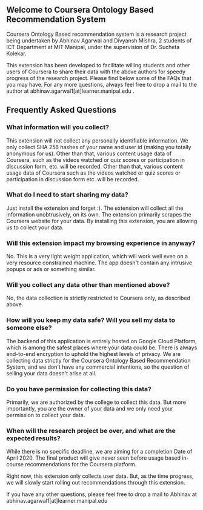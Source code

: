 ## Welcome to Coursera Ontology Based Recommendation System

Coursera Ontology Based recommendation system is a research project being undertaken by Abhinav Agarwal and Divyansh Mishra, 2 students of ICT Department at MIT Manipal, under the supervision of Dr. Sucheta Kolekar.

This extension has been developed to facilitate willing students and other users of Coursera to share their data with the above authors for speedy progress of the research project. Please find below some of the FAQs that you may have. For any more questions, always feel free to drop a mail to the author at abhinav.agarwal1[at]learner.manipal.edu .

## Frequently Asked Questions
### What information will you collect?
This extension will not collect any personally identifiable information. We only collect SHA 256 hashes of your name and user id (making you totally anonymous for us). Other than that, various content usage data of Coursera, such as the videos watched or quiz scores or participation in discussion form, etc. will be recorded.  Other than that, various content usage data of Coursera such as the videos watched or quiz scores or participation in discussion form etc. will be recorded. 

### What do I need to start sharing my data?
 Just install the extension and forget :). The extension will collect all the information unobtrusively, on its own. The extension primarily scrapes the Coursera website for your data. By installing this extension, you are allowing us to collect your data.

### Will this extension impact my browsing experience in anyway?
 No. This is a very light weight application, which will work well even on a very resource constrained machine. The app doesn't contain any intrusive popups or ads or something similar.

### Will you collect any data other than mentioned above?
 No, the data collection is strictly restricted to Coursera only, as described above.

### How will you keep my data safe? Will you sell my data to someone else?
 The backend of this application is entirely hosted on Google Cloud Platform, which is among the safest places where your data could be. There is always end-to-end encryption to uphold the highest levels of privacy.
We are collecting data strictly for the Coursera Ontology Based Recommendation
System, and we don't have any commercial intentions, so the question of selling your data doesn't arise at all.

### Do you have permission for collecting this data?
 Primarily, we are authorized by the college to collect this data. But more importantly, you are the owner of your data and we only need your permission to collect your data.

### When will the research project be over, and what are the expected results?
 While there is no specific deadline, we are aiming for a completion Date of April 2020. The final product will give never seen before usage based in-course recommendations for the Coursera platform.



Right now, this extension only collects user data. But, as the time progress, we will slowly start rolling out recommendations through this extension.


If you have any other questions, please feel free to drop a mail to Abhinav at abhinav.agarwal1[at]learner.manipal.edu

